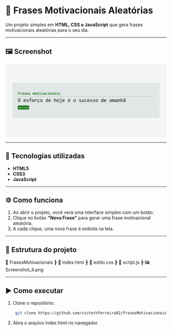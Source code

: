 # 📌 Frases Motivacionais Aleatórias  

Um projeto simples em **HTML, CSS e JavaScript** que gera frases motivacionais aleatórias para o seu dia.  

---

## 🖼️ Screenshot  
![Screenshot do projeto](./Screenshot_4.png)

---

## 🚀 Tecnologias utilizadas  
- **HTML5**  
- **CSS3**  
- **JavaScript**  

---

## ⚙️ Como funciona  
1. Ao abrir o projeto, você verá uma interface simples com um botão.  
2. Clique no botão **"Nova Frase"** para gerar uma frase motivacional aleatória.  
3. A cada clique, uma nova frase é exibida na tela.  

---

## 📂 Estrutura do projeto  
📁 FrasesMotivacionais
┣ 📄 index.html
┣ 📄 estilo.css
┣ 📄 script.js
┣ 🖼️ Screenshot_4.png


---

## ▶️ Como executar  
1. Clone o repositório:  
   ```bash
    git clone https://github.com/victorhferreira02/FrasesMotivacionais.git
2. Abra o arquivo index.html no navegador.



